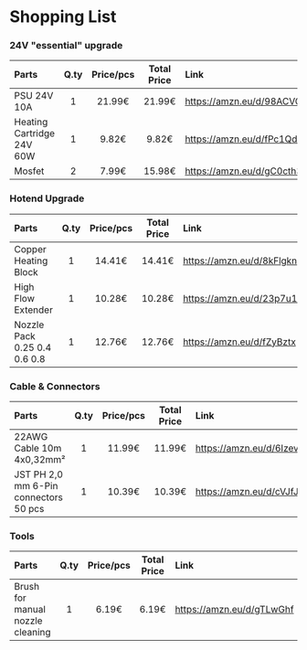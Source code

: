# Shopping List

### 24V "essential" upgrade
| Parts | Q.ty | Price/pcs | Total Price | Link |
| :---- | :--: | :-------: | :---------: | :--- |
| PSU 24V 10A | 1 | 21.99€ | 21.99€ | https://amzn.eu/d/98ACVGW |
| Heating Cartridge 24V 60W | 1 | 9.82€ | 9.82€ | https://amzn.eu/d/fPc1Qdf |
| Mosfet | 2 | 7.99€ | 15.98€ | https://amzn.eu/d/gC0cth3 |

### Hotend Upgrade
| Parts | Q.ty | Price/pcs | Total Price | Link |
| :---- | :--: | :-------: | :---------: | :--- |
| Copper Heating Block | 1 | 14.41€ | 14.41€ | https://amzn.eu/d/8kFlgkn |
| High Flow Extender | 1 | 10.28€ | 10.28€ | https://amzn.eu/d/23p7u1m |
| Nozzle Pack 0.25 0.4 0.6 0.8 | 1 | 12.76€ | 12.76€ | https://amzn.eu/d/fZyBztx |

### Cable & Connectors
| Parts | Q.ty | Price/pcs | Total Price | Link |
| :---- | :--: | :-------: | :---------: | :--- |
| 22AWG Cable 10m 4x0,32mm² | 1 | 11.99€ | 11.99€ | https://amzn.eu/d/6Izevl7 |
| JST PH 2,0 mm 6-Pin connectors 50 pcs | 1 | 10.39€ | 10.39€ | https://amzn.eu/d/cVJfJTj |

### Tools
| Parts | Q.ty | Price/pcs | Total Price | Link |
| :---- | :--: | :-------: | :---------: | :--- |
| Brush for manual nozzle cleaning | 1 | 6.19€ | 6.19€ | https://amzn.eu/d/gTLwGhf |
